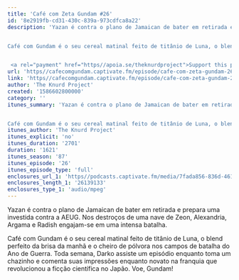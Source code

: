 ```yaml
---
title: 'Café com Zeta Gundam #26'
id: '8e2919fb-cd31-430c-839a-973cdfca8a22'
description: 'Yazan é contra o plano de Jamaican de bater em retirada e prepara uma investida contra a AEUG. Nos destroços de uma nave de Zeon, Alexandria, Argama e Radish engajam-se em uma intensa batalha.


Café com Gundam é o seu cereal matinal feito de titânio de Luna, o blend perfeito da brisa da manhã e o cheiro de pólvora nos campos de batalha do Ano de Guerra. Toda semana, Darko assiste um episódio enquanto toma um chazinho e comenta suas impressões enquanto novato na franquia que revolucionou a ficção científica no Japão. Voe, Gundam!


 <a rel="payment" href="https//apoia.se/theknurdproject">Support this podcast</a>'
url: 'https//cafecomgundam.captivate.fm/episode/cafe-com-zeta-gundam-26'
link: 'https//cafecomgundam.captivate.fm/episode/cafe-com-zeta-gundam-26'
author: 'The Knurd Project'
created: '1586602800000'
category: ''
itunes_summary: 'Yazan é contra o plano de Jamaican de bater em retirada e prepara uma investida contra a AEUG. Nos destroços de uma nave de Zeon, Alexandria, Argama e Radish engajam-se em uma intensa batalha.


Café com Gundam é o seu cereal matinal feito de titânio de Luna, o blend perfeito da brisa da manhã e o cheiro de pólvora nos campos de batalha do Ano de Guerra. Toda semana, Darko assiste um episódio enquanto toma um chazinho e comenta suas impressões enquanto novato na franquia que revolucionou a ficção científica no Japão. Voe, Gundam!'
itunes_author: 'The Knurd Project'
itunes_explicit: 'no'
itunes_duration: '2701'
duration: '1621'
itunes_season: '87'
itunes_episode: '26'
itunes_episode_type: 'full'
enclosures_url_1: 'https//podcasts.captivate.fm/media/7fada856-836d-461c-820f-abb072987d0a/cafecomgundamz26.mp3'
enclosures_length_1: '26139133'
enclosures_type_1: 'audio/mpeg'
---
```

Yazan é contra o plano de Jamaican de bater em retirada e prepara uma investida contra a AEUG. Nos destroços de uma nave de Zeon, Alexandria, Argama e Radish engajam-se em uma intensa batalha.

Café com Gundam é o seu cereal matinal feito de titânio de Luna, o blend perfeito da brisa da manhã e o cheiro de pólvora nos campos de batalha do Ano de Guerra. Toda semana, Darko assiste um episódio enquanto toma um chazinho e comenta suas impressões enquanto novato na franquia que revolucionou a ficção científica no Japão. Voe, Gundam!